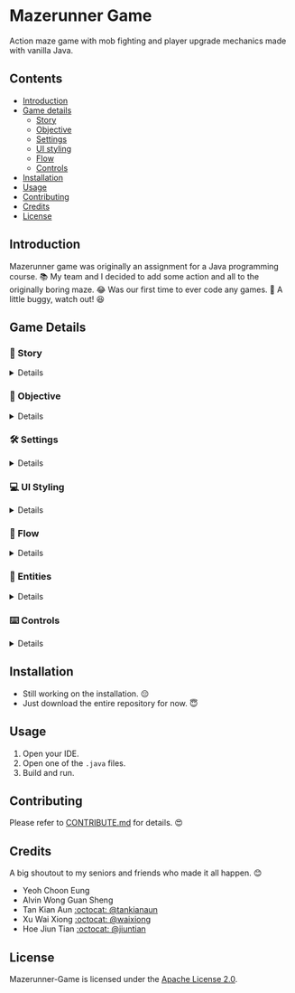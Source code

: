 # Mazerunner Game
Action maze game with mob fighting and player upgrade mechanics made with vanilla Java.

## Contents
- [Introduction](#Introduction)
- [Game details](#Game-Details)
  - [Story](#runner-Story)
  - [Objective](#dart-Objective)
  - [Settings](#hammer_and_wrench-Settings)
  - [UI styling](#computer-UI-Styling)
  - [Flow](#repeat-Flow)
  - [Controls](#keyboard-Controls)
- [Installation](#Installation)
- [Usage](#Usage)
- [Contributing](#Contributing)
- [Credits](#Credits)
- [License](#License)

## Introduction
Mazerunner game was originally an assignment for a Java programming course. :books: My team and I decided to add some action and all to the originally boring maze. :joy: Was our first time to ever code any games. :poop: A little buggy, watch out! :laughing:

## Game Details
### :runner: Story
<details>
<summary>Details</summary>
  
Johnny, a renowned Maze Runner, is experienced in hunting for valuables. However, on his previous expedition, he was attacked by the scary Some Tribe in Some Island. When he woke up, he found himself in the middle of a dark scary night. He has no idea where he is. Judging from his intuition, Johnny believes that he is being trapped in the famous GG Maze of Some Island. He needs to escape Some Island as soon as possible but needs to collect all his lost items in GG Maze. As the player, you are Johnny.

</details>

### :dart: Objective
<details>
<summary>Details</summary>
  
- Collect all lost items.
- Navigate to the exit after collecting all lost items.
- Survive.

</details>

### :hammer_and_wrench: Settings
<details>
<summary>Details</summary>
  
- A maze of size 20 x 20.
- The maze will always have an exit <kbd>E</kbd> for Johnny to escape.
- Other than what is visible by Johnny, the maze is be blacked out with <kbd> # </kbd>. (Johnny cannot see through walls)
- Johnny is able to move up, down, left and right in the maze depending on whether there are any obstacles or not.
- The lost items are randomly scattered around the maze, represented by <kbd> @ </kbd>.
- If Johnny leaves the maze without all the lost items, Johnny is considered a disgrace to the Maze Runner’s community.

</details>

### :computer: UI Styling
<details>
<summary>Details</summary>
  
- Simple. 
- Vintage.
- Console game look-alike.
- Every game component only uses keyboard characters. 
- Game screen on the left.
- Game panel on the right.

</details>

### :repeat: Flow
<details>
<summary>Details</summary>

![Maze Runner Flow Chart](./Maze-Runner-Flow-Chart.jpg)

</details>

### :ghost: Entities
<details>
<summary>Details</summary> 

- <kbd> J </kbd> Johnny
- <kbd> Z </kbd> Zombie
- <kbd> * </kbd> Bullet
- <kbd> # </kbd> Fog
- <kbd>   </kbd> Path
- <kbd> E </kbd> Exit
- <kbd> | </kbd> Vertical Wall
- <kbd>---</kbd> Horizontal Wall
- <kbd> @ </kbd> +1 Lost Item
- <kbd> $ </kbd> +5 Gold
- <kbd> + </kbd> +5 HP
  
</details>

### :keyboard: Controls
<details>
<summary>Details</summary> 
  
- <kbd>W</kbd> Move Up
- <kbd>A</kbd> Move Down
- <kbd>S</kbd> Move Right
- <kbd>D</kbd> Move Left
- <kbd>↑</kbd> Shoot Up
- <kbd>↓</kbd> Shoot Down
- <kbd>→</kbd> Shoot Right
- <kbd>←</kbd> Shoot Left
- <kbd>P</kbd> Pause

</details>

## Installation
- Still working on the installation. :pensive:
- Just download the entire repository for now. :innocent:

## Usage
1. Open your IDE.
2. Open one of the `.java` files.
3. Build and run. 

## Contributing
Please refer to [CONTRIBUTE.md](./CONTRIBUTE.md) for details. :heart_eyes:

## Credits
A big shoutout to my seniors and friends who made it all happen. :blush:

- Yeoh Choon Eung
- Alvin Wong Guan Sheng
- Tan Kian Aun [:octocat: @tankianaun](https://github.com/TANKIANAUN)
- Xu Wai Xiong [:octocat: @waixiong](https://github.com/waixiong)
- Hoe Jiun Tian [:octocat: @jiuntian](https://github.com/jiuntian)

## License
Mazerunner-Game is licensed under the [Apache License 2.0](./LICENSE).
